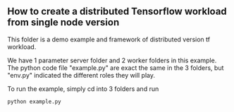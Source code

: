 ## How to create a distributed Tensorflow workload from single node version

This folder is a demo example and framework of distributed version tf workload.

We have 1 parameter server folder and 2 worker folders in this example. The python code file "example.py" are exact the same in the 3 folders, but "env.py" indicated the different roles they will play.

To run the example, simply cd into 3 folders and run

```
python example.py
```
